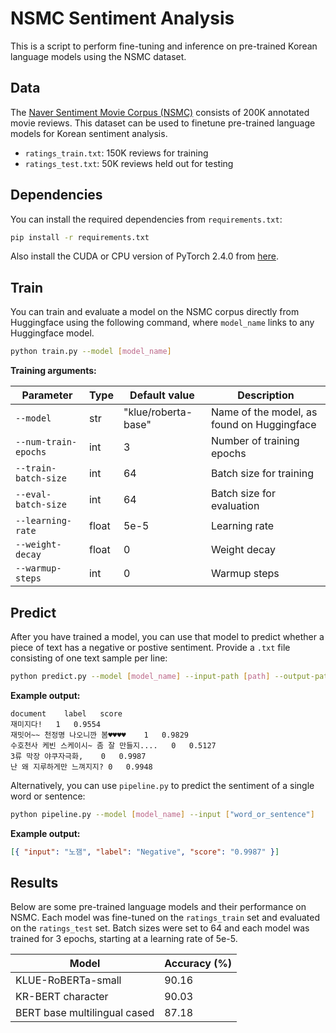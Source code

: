 # NSMC Sentiment Analysis

This is a script to perform fine-tuning and inference on pre-trained Korean language models using the NSMC dataset.

## Data

The [Naver Sentiment Movie Corpus (NSMC)](https://github.com/e9t/nsmc) consists of 200K annotated movie reviews. This dataset can be used to finetune pre-trained language models for Korean sentiment analysis.

- `ratings_train.txt`: 150K reviews for training
- `ratings_test.txt`: 50K reviews held out for testing

## Dependencies

You can install the required dependencies from `requirements.txt`:

```bash
pip install -r requirements.txt
```

Also install the CUDA or CPU version of PyTorch 2.4.0 from [here](https://pytorch.org/get-started/locally/).

## Train

You can train and evaluate a model on the NSMC corpus directly from Huggingface using the following command, where `model_name` links to any Huggingface model.

```bash
python train.py --model [model_name]
```

**Training arguments:**

| Parameter            | Type  | Default value       | Description                                |
| -------------------- | ----- | ------------------- | ------------------------------------------ |
| `--model`            | str   | "klue/roberta-base" | Name of the model, as found on Huggingface |
| `--num-train-epochs` | int   | 3                   | Number of training epochs                  |
| `--train-batch-size` | int   | 64                  | Batch size for training                    |
| `--eval-batch-size`  | int   | 64                  | Batch size for evaluation                  |
| `--learning-rate`    | float | 5e-5                | Learning rate                              |
| `--weight-decay`     | float | 0                   | Weight decay                               |
| `--warmup-steps`     | int   | 0                   | Warmup steps                               |

## Predict

After you have trained a model, you can use that model to predict whether a piece of text has a negative or postive sentiment. Provide a `.txt` file consisting of one text sample per line:

```bash
python predict.py --model [model_name] --input-path [path] --output-path [path]
```

**Example output:**

```
document	label	score
재미지다!	1	0.9554
재밋어~~ 천정명 나오니깐 봄♥♥♥♥	1	0.9829
수호천사 케빈 스케이시~ 좀 잘 만들지....	0	0.5127
3류 막장 야쿠자극화,	0	0.9987
난 왜 지루하게만 느껴지지?	0	0.9948
```

Alternatively, you can use `pipeline.py` to predict the sentiment of a single word or sentence:

```bash
python pipeline.py --model [model_name] --input ["word_or_sentence"]
```

**Example output:**

```json
[{ "input": "노잼", "label": "Negative", "score": "0.9987" }]
```

## Results

Below are some pre-trained language models and their performance on NSMC. Each model was fine-tuned on the `ratings_train` set and evaluated on the `ratings_test` set. Batch sizes were set to 64 and each model was trained for 3 epochs, starting at a learning rate of 5e-5.

| Model                        | Accuracy (%) |
| ---------------------------- | ------------ |
| KLUE-RoBERTa-small           | 90.16        |
| KR-BERT character            | 90.03        |
| BERT base multilingual cased | 87.18        |
